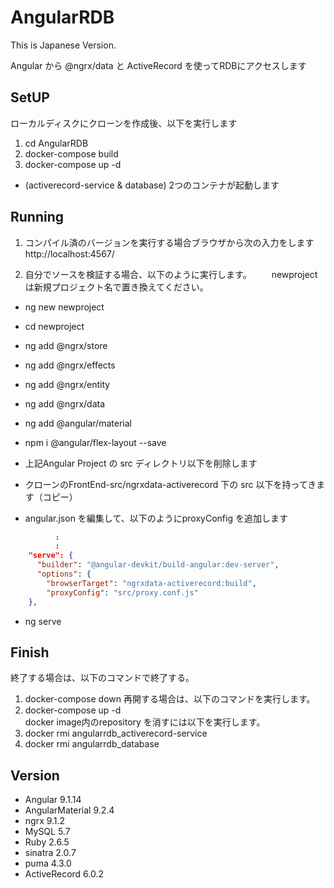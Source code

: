 # AngularRDB
This is Japanese Version.

Angular から @ngrx/data と ActiveRecord を使ってRDBにアクセスします

## SetUP
ローカルディスクにクローンを作成後、以下を実行します
1. cd AngularRDB
2. docker-compose build
3. docker-compose up -d  

* (activerecord-service & database) 2つのコンテナが起動します

## Running
1. コンパイル済のバージョンを実行する場合ブラウザから次の入力をします http://localhost:4567/


2. 自分でソースを検証する場合、以下のように実行します。
　　newprojectは新規プロジェクト名で置き換えてください。
- ng new newproject
- cd newproject
- ng add @ngrx/store
- ng add @ngrx/effects
- ng add @ngrx/entity
- ng add @ngrx/data
- ng add @angular/material
- npm i @angular/flex-layout --save

- 上記Angular Project の src ディレクトリ以下を削除します
- クローンのFrontEnd-src/ngrxdata-activerecord 下の src 以下を持ってきます（コピー）
- angular.json を編集して、以下のようにproxyConfig を追加します

```Javascript:angular.json
          :
          :
    "serve": {
      "builder": "@angular-devkit/build-angular:dev-server",
      "options": {
        "browserTarget": "ngrxdata-activerecord:build",
        "proxyConfig": "src/proxy.conf.js" 
    },
```

- ng serve

## Finish
終了する場合は、以下のコマンドで終了する。
1. docker-compose down
再開する場合は、以下のコマンドを実行します。
2. docker-compose up -d  
docker image内のrepository を消すには以下を実行します。
3. docker rmi angularrdb_activerecord-service
4. docker rmi angularrdb_database


## Version
- Angular  9.1.14  
- AngularMaterial 9.2.4
- ngrx  9.1.2
- MySQL 5.7
- Ruby 2.6.5
- sinatra 2.0.7
- puma 4.3.0
- ActiveRecord 6.0.2
